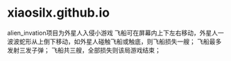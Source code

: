 # xiaosilx.github.io
alien_invation项目为外星人入侵小游戏
    飞船可在屏幕内上下左右移动，外星人一波波蛇形从上倒下移动，如外星人碰触飞船或触底，则飞船损失一艘；
    飞船最多发射三发子弹；
    飞船共三艘，全部损失则该局游戏结束；
